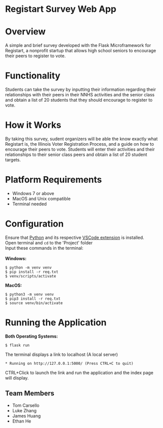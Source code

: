 # Registart Survey Web App

# Overview
A simple and brief survey developed with the Flask Microframework for Registart, a nonprofit startup that allows high school seniors to encourage their peers to register to vote.

# Functionality
Students can take the survey by inputting their information regarding their relationships with their peers in their NNHS activities and the senior class and obtain a list of 20 students that they should encourage to register to vote.

# How it Works
By taking this survey, sudent organizers will be able the know exactly what Registart is, the Illinois Voter Registration Process, and a guide on how to encourage their peers to vote. Students will enter their activities and their relationships to their senior class peers and obtain a list of 20 student targets.

# Platform Requirements
- Windows 7 or above <br/>
- MacOS and Unix compatible <br/>
- Terminal needed 

# Configuration 
Ensure that [Python](https://www.python.org/) and its respective [VSCode extension](https://code.visualstudio.com/docs/python/python-tutorial) is installed. <br/>
Open terminal and ``cd`` to the 'Project' folder<br/>
Input these commands in the terminal: <br/>
<br/>
<strong>Windows:</strong><br/>
```
$ python -m venv venv 
$ pip install -r req.txt 
$ venv/scripts/activate 
```

<strong>MacOS:</strong><br/>
```
$ python3 -m venv venv 
$ pip3 install -r req.txt 
$ source venv/bin/activate 
```

# Running the Application
<strong>Both Operating Systems: </strong><br/>
```
$ flask run
```

The terminal displays a link to localhost (A local server) <br/>
``` 
* Running on http://127.0.0.1:5000/ (Press CTRL+C to quit)
```
CTRL+Click to launch the link and run the application and the index page will display. <br/>

## Team Members
* Tom Carsello
* Luke Zhang
* James Huang
* Ethan He
